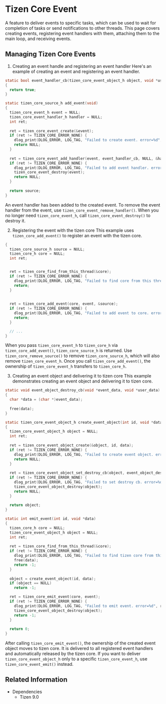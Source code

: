 # Tizen Core Event

A feature to deliver events to specific tasks, which can be used to wait for completion of tasks or send notifications to other threads. This page covers creating events, registering event handlers with them, attaching them to the main loop, and receiving events.

## Managing Tizen Core Events
1. Creating an event handle and registering an event handler
Here's an example of creating an event and registering an event handler.
```c
static bool event_handler_cb(tizen_core_event_object_h object, void *user_data)
{
  return true;
}

static tizen_core_source_h add_event(void)
{
  tizen_core_event_h event = NULL;
  tizen_core_event_handler_h handler = NULL;
  int ret;
  
  ret = tizen_core_event_create(&event);
  if (ret != TIZEN_CORE_ERROR_NONE) {
    dlog_print(DLOG_ERROR, LOG_TAG, "Failed to create event. error=%d", ret);
	return NULL;
  }
  
  ret = tizen_core_event_add_handler(event, event_handler_cb, NULL, &handler);
  if (ret != TIZEN_CORE_ERROR_NONE) {
    dlog_print(DLOG_ERROR, LOG_TAG, "Failed to add event handler. error=%d", ret);
	tizen_core_event_destroy(event);
	return NULL;
  }
  
  return source;
}
```
An event handler has been added to the created event. To remove the event handler from the event, use `tizen_core_event_remove_handler()`.
When you no longer need `tizen_core_event_h`, call `tizen_core_event_destroy()` to destroy it.

2. Registering the event with the tizen core
This example uses `tizen_core_add_event()` to register an event with the tizen core.
```c
{
  tizen_core_source_h source = NULL;
  tizen_core_h core = NULL;
  int ret;


  ret = tizen_core_find_from_this_thread(&core);
  if (ret != TIZEN_CORE_ERROR_NONE) {
    dlog_print(DLOG_ERROR, LOG_TAG, "Failed to find core from this thread. error=%d", ret);
	return;
  }
  
  
  ret = tizen_core_add_event(core, event, &source);
  if (ret != TIZEN_CORE_ERROR_NONE) {
	dlog_print(DLOG_ERROR, LOG_TAG, "Failed to add event to core. error=%d", ret);
	return;
  }

  // ...
}
```
When you pass `tizen_core_event_h` to `tizen_core_h` via `tizen_core_add_event()`, `tizen_core_source_h` is returned. Use `tizen_core_remove_source()` to remove `tizen_core_source_h`, which will also remove `tizen_core_event_h`.
Once you call `tizen_core_add_event()`, the ownership of `tizen_core_event_h` transfers to `tizen_core_h`.

3. Creating an event object and delivering it to tizen core
This example demonstrates creating an event object and delivering it to tizen core.
```c
static void event_object_destroy_cb(void *event_data, void *user_data)
{
  char *data = (char *)event_data);
  
  free(data);
}

static tizen_core_event_object_h create_event_object(int id, void *data)
{
  tizen_core_event_object_h object = NULL;
  int ret;
  
  ret = tizen_core_event_object_create(&object, id, data);
  if (ret != TIZEN_CORE_ERROR_NONE) {
    dlog_print(DLOG_ERROR, LOG_TAG, "Failed to create event object. error=%d", ret);
	return NULL;
  }
  
  ret = tizen_core_event_object_set_destroy_cb(object, event_object_destroy_cb, NULL);
  if (ret != TIZEN_CORE_ERROR_NONE) {
    dlog_print(DLOG_ERROR, LOG_TAG, "Failed to set destroy cb. error=%d", ret);
	tizen_core_event_object_destroy(object);
	return NULL;
  }
  
  return object;
}

static int emit_event(int id, void *data)
{
  tizen_core_h core = NULL;
  tizen_core_event_object_h object = NULL;
  int ret;
  
  ret = tizen_core_find_from_this_thread(&core);
  if (ret != TIZEN_CORE_ERROR_NONE) {
    dlog_print(DLOG_ERROR, LOG_TAG, "Failed to find tizen core from this thread");
	free(data);
	return -1;
  }
  
  object = create_event_object(id, data);
  if (object == NULL)
    return -1;

  ret = tizen_core_emit_event(core, event);
  if (ret != TIZEN_CORE_ERROR_NONE) {
    dlog_print(DLOG_ERROR, LOG_TAG, "Failed to emit event. error=%d", ret);
	tizen_core_event_object_destroy(object);
	return -1;
  }
  
  return 0;
}
```
After calling `tizen_core_emit_event()`, the ownership of the created event object moves to tizen core. It is delivered to all registered event handlers and automatically released by the tizen core.
If you want to deliver `tizen_core_event_object_h` only to a specific `tizen_core_event_h`, use `tizen_core_event_emit()` instead.

## Related Information
- Dependencies
  - Tizen 9.0